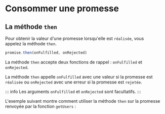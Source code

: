 # Consommer une promesse

## La méthode `then`

Pour obtenir la valeur d'une promesse lorsqu'elle est `réalisée`, vous appelez la méthode `then`.

```js
promise.then(onFulfilled, onRejected)
```

La méthode `then` accepte deux fonctions de rappel : `onFulfilled` et `onRejected`.

La méthode `then` appelle `onFulfilled` avec une valeur si la promesse est `réalisée` ou `onRejected` avec une erreur si la promesse est `rejetée`.

::: info
Les arguments `onFulfilled` et `onRejected` sont facultatifs.
:::

L'exemple suivant montre comment utiliser la méthode `then` sur la promesse renvoyée par la fonction `getUsers` :
